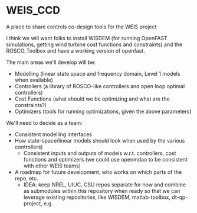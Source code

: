 # WEIS_CCD
A place to share controls co-design tools for the WEIS project


I think we will want folks to install WISDEM (for running OpenFAST simulations, getting wind turbine cost functions and constraints) and the ROSCO_Toolbox and have a working version of openfast.


The main areas we'll develop will be:
- Modelling (linear state space and frequency domain, Level 1 models when available)
- Controllers (a library of ROSCO-like controllers and open loop optimal controllers)
- Cost Functions (what should we be optimizing and what are the constraints?)
- Optimizers (tools for running optimizations, given the above parameters)

We'll need to decide as a team: 
- Consistent modelling interfaces
- How state-space/linear models should look when used by the various controllers)
  - Consistent inputs and outputs of models w.r.t. controllers, cost functions and optimizers (we could use openmdao to be consistent with other WEIS teams)
- A roadmap for future development, who works on which parts of the repo, etc.
  - IDEA: keep NREL, UIUC, CSU repos separate for now and combine as submodules within this repository when ready so that we can leverage existing repositories, like WISDEM, matlab-toolbox, dt-qp-project, e.g.
